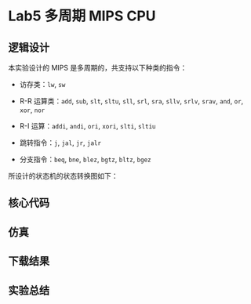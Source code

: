# Lab5 多周期 MIPS CPU

## 逻辑设计

本实验设计的 MIPS 是多周期的，共支持以下种类的指令：

- 访存类：`lw`, `sw`

- R-R 运算类：`add`, `sub`, `slt`, `sltu`, `sll`, `srl`, `sra`, `sllv`, `srlv`, `srav`, `and`, `or`, `xor`, `nor`

- R-I 运算：`addi`, `andi`, `ori`, `xori`, `slti`, `sltiu`

- 跳转指令：`j`, `jal`, `jr`, `jalr`

- 分支指令：`beq`, `bne`, `blez`, `bgtz`, `bltz`, `bgez`

所设计的状态机的状态转换图如下：



## 核心代码

## 仿真

## 下载结果

## 实验总结